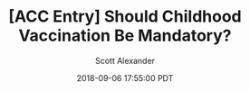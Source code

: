 ---
layout: podcast
title: "[ACC Entry] Should Childhood Vaccination Be Mandatory?"
author: Scott Alexander
description: https://slatestarcodex.com/2018/09/06/acc-entry-should-childhood-vaccination-be-mandatory/
date: 2018-09-06 17:55:00 PDT
length: 496266
duration: 124
guid: acc-entry-should-childhood-vaccination-be-mandatory
---
